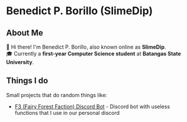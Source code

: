 # Benedict P. Borillo (SlimeDip)

## About Me
👋 Hi there! I'm Benedict P. Borillo, also known online as **SlimeDip**.  
🎓 Currently a **first-year Computer Science student** at **Batangas State University**.  

## Things I do
Small projects that do random things like:
- [F3 (Fairy Forest Faction) Discord Bot](https://github.com/SlimeDip/F3-discord-bot) - Discord bot with useless functions that I use in our personal discord
